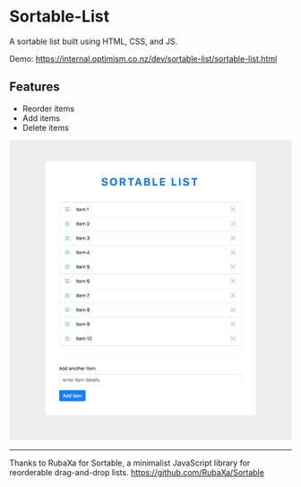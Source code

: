 # Sortable-List
A sortable list built using HTML, CSS, and JS.

Demo: https://internal.optimism.co.nz/dev/sortable-list/sortable-list.html

## Features
* Reorder items
* Add items
* Delete items

![Image of Sortable List](images/sortable-list.png?raw=true)

---

Thanks to RubaXa for Sortable, a minimalist JavaScript library for reorderable drag-and-drop lists.
https://github.com/RubaXa/Sortable
